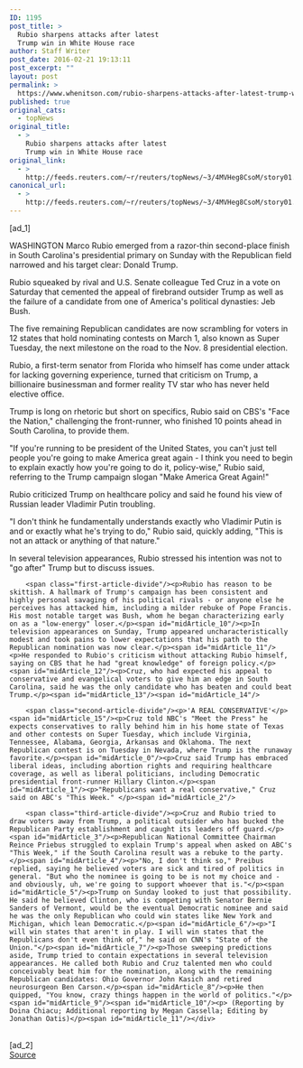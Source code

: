 ```yaml
---
ID: 1195
post_title: >
  Rubio sharpens attacks after latest
  Trump win in White House race
author: Staff Writer
post_date: 2016-02-21 19:13:11
post_excerpt: ""
layout: post
permalink: >
  https://www.whenitson.com/rubio-sharpens-attacks-after-latest-trump-win-in-white-house-race/
published: true
original_cats:
  - topNews
original_title:
  - >
    Rubio sharpens attacks after latest
    Trump win in White House race
original_link:
  - >
    http://feeds.reuters.com/~r/reuters/topNews/~3/4MVHeg8CsoM/story01.htm
canonical_url:
  - >
    http://feeds.reuters.com/~r/reuters/topNews/~3/4MVHeg8CsoM/story01.htm
---
```

 [ad_1]
<br><div id="articleText">
<span id="midArticle_start"/>

<span id="midArticle_0"/><span class="focusParagraph" readability="3"><p><span class="articleLocation">WASHINGTON</span> Marco Rubio emerged from a razor-thin second-place finish in South Carolina's presidential primary on Sunday with the Republican field narrowed and his target clear: Donald Trump.</p></span><span id="midArticle_1"/><p>Rubio squeaked by rival and U.S. Senate colleague Ted Cruz in a vote on Saturday that cemented the appeal of firebrand outsider Trump as well as the failure of a candidate from one of America's political dynasties: Jeb Bush.</p><span id="midArticle_2"/><p>The five remaining Republican candidates are now scrambling for voters in 12 states that hold nominating contests on March 1, also known as Super Tuesday, the next milestone on the road to the Nov. 8 presidential election. </p><span id="midArticle_3"/><p>Rubio, a first-term senator from Florida who himself has come under attack for lacking governing experience, turned that criticism on Trump, a billionaire businessman and former reality TV star who has never held elective office.</p><span id="midArticle_4"/><p>Trump is long on rhetoric but short on specifics, Rubio said on CBS's "Face the Nation," challenging the front-runner, who finished 10 points ahead in South Carolina, to provide them.</p><span id="midArticle_5"/><p>"If you're running to be president of the United States, you can't just tell people you're going to make America great again - I think you need to begin to explain exactly how you're going to do it, policy-wise," Rubio said, referring to the Trump campaign slogan "Make America Great Again!" </p><span id="midArticle_6"/><p>Rubio criticized Trump on healthcare policy and said he found his view of Russian leader Vladimir Putin troubling.</p><span id="midArticle_7"/><p>"I don't think he fundamentally understands exactly who Vladimir Putin is and or exactly what he's trying to do," Rubio said, quickly adding, "This is not an attack or anything of that nature."</p><span id="midArticle_8"/><p>In several television appearances, Rubio stressed his intention was not to "go after" Trump but to discuss issues.</p><span id="midArticle_9"/>
        
        <span class="first-article-divide"/><p>Rubio has reason to be skittish. A hallmark of Trump's campaign has been consistent and highly personal savaging of his political rivals - or anyone else he perceives has attacked him, including a milder rebuke of Pope Francis. His most notable target was Bush, whom he began characterizing early on as a "low-energy" loser.</p><span id="midArticle_10"/><p>In television appearances on Sunday, Trump appeared uncharacteristically modest and took pains to lower expectations that his path to the Republican nomination was now clear.</p><span id="midArticle_11"/><p>He responded to Rubio's criticism without attacking Rubio himself, saying on CBS that he had "great knowledge" of foreign policy.</p><span id="midArticle_12"/><p>Cruz, who had expected his appeal to conservative and evangelical voters to give him an edge in South Carolina, said he was the only candidate who has beaten and could beat Trump.</p><span id="midArticle_13"/><span id="midArticle_14"/>
        
        <span class="second-article-divide"/><p>'A REAL CONSERVATIVE'</p><span id="midArticle_15"/><p>Cruz told NBC's "Meet the Press" he expects conservatives to rally behind him in his home state of Texas and other contests on Super Tuesday, which include Virginia, Tennessee, Alabama, Georgia, Arkansas and Oklahoma. The next Republican contest is on Tuesday in Nevada, where Trump is the runaway favorite.</p><span id="midArticle_0"/><p>Cruz said Trump has embraced liberal ideas, including abortion rights and requiring healthcare coverage, as well as liberal politicians, including Democratic presidential front-runner Hillary Clinton.</p><span id="midArticle_1"/><p>"Republicans want a real conservative," Cruz said on ABC's "This Week." </p><span id="midArticle_2"/>
        
        <span class="third-article-divide"/><p>Cruz and Rubio tried to draw voters away from Trump, a political outsider who has bucked the Republican Party establishment and caught its leaders off guard.</p><span id="midArticle_3"/><p>Republican National Committee Chairman Reince Priebus struggled to explain Trump's appeal when asked on ABC's "This Week," if the South Carolina result was a rebuke to the party.</p><span id="midArticle_4"/><p>"No, I don't think so," Preibus replied, saying he believed voters are sick and tired of politics in general. "But who the nominee is going to be is not my choice and - and obviously, uh, we're going to support whoever that is."</p><span id="midArticle_5"/><p>Trump on Sunday looked to just that possibility. He said he believed Clinton, who is competing with Senator Bernie Sanders of Vermont, would be the eventual Democratic nominee and said he was the only Republican who could win states like New York and Michigan, which lean Democratic.</p><span id="midArticle_6"/><p>"I will win states that aren't in play. I will win states that the Republicans don't even think of," he said on CNN's "State of the Union."</p><span id="midArticle_7"/><p>Those sweeping predictions aside, Trump tried to contain expectations in several television appearances. He called both Rubio and Cruz talented men who could conceivably beat him for the nomination, along with the remaining Republican candidates: Ohio Governor John Kasich and retired neurosurgeon Ben Carson.</p><span id="midArticle_8"/><p>He then quipped, "You know, crazy things happen in the world of politics."</p><span id="midArticle_9"/><span id="midArticle_10"/><p> (Reporting by Doina Chiacu; Additional reporting by Megan Cassella; Editing by Jonathan Oatis)</p><span id="midArticle_11"/></div>
<br>[ad_2]
<br><a href="http://feeds.reuters.com/~r/reuters/topNews/~3/4MVHeg8CsoM/story01.htm">Source </a>